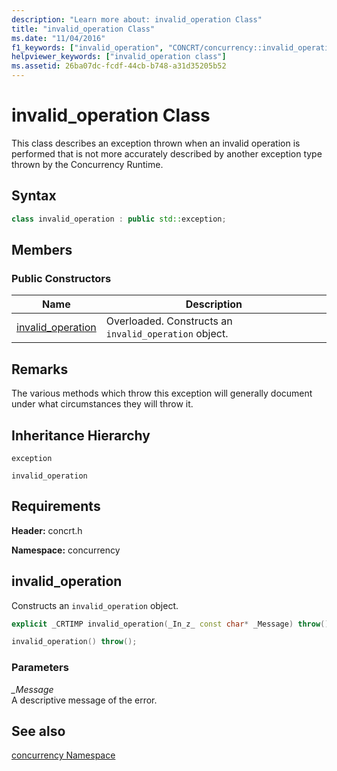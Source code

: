 ```yaml
---
description: "Learn more about: invalid_operation Class"
title: "invalid_operation Class"
ms.date: "11/04/2016"
f1_keywords: ["invalid_operation", "CONCRT/concurrency::invalid_operation", "CONCRT/concurrency::invalid_operation::invalid_operation"]
helpviewer_keywords: ["invalid_operation class"]
ms.assetid: 26ba07dc-fcdf-44cb-b748-a31d35205b52
---
```

# invalid_operation Class

This class describes an exception thrown when an invalid operation is performed that is not more accurately described by another exception type thrown by the Concurrency Runtime.

## Syntax

```cpp
class invalid_operation : public std::exception;
```

## Members

### Public Constructors

|Name|Description|
|----------|-----------------|
|[invalid_operation](#ctor)|Overloaded. Constructs an `invalid_operation` object.|

## Remarks

The various methods which throw this exception will generally document under what circumstances they will throw it.

## Inheritance Hierarchy

`exception`

`invalid_operation`

## Requirements

**Header:** concrt.h

**Namespace:** concurrency

## <a name="ctor"></a> invalid_operation

Constructs an `invalid_operation` object.

```cpp
explicit _CRTIMP invalid_operation(_In_z_ const char* _Message) throw();

invalid_operation() throw();
```

### Parameters

*_Message*<br/>
A descriptive message of the error.

## See also

[concurrency Namespace](concurrency-namespace.md)
